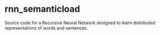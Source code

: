 # rnn_semanticload
Source code for a Recursive Neural Network designed to learn distributed representations of words and sentences. 

